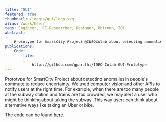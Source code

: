 ```yaml
---
title: "GUI"
featured: true
thumbnail: /images/gui/logo.svg
alias: /work/heed/
tags: Engineer, HCI-Researcher, Designer, Ubicomp, IOT
abstract:
|
    Prototype for SmartCity Project @IDEOColab about detecting anomalies in people's commute to reduce uncertainty.
publications:
    Code:
        file:
        |   
            https://github.com/gparuthi/IDEO-Colab-GUI-Prototype
---
```


Prototype for SmartCity Project about detecting anomalies in people's commute to reduce uncertainty. We used computer vision and other APIs to notify users at the right time. For example, when there are too many people at the subway station and trains are too crowded, we may alert a user who might be thinking about taking the subway. This way users can think about alternative ways like taking an Uber or bike.

The code can be found [here](https://github.com/gparuthi/IDEO-Colab-GUI-Prototype).
